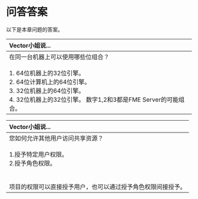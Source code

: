 # 问答答案

以下是本章问题的答案。

|  Vector小姐说... |
| :--- |
|  在同一台机器上可以使用哪些位组合？  <br><br>1. 64位机器上的32位引擎。 <br>2. 64位计算机上的64位引擎。 <br>3. 32位机器上的64位引擎。<br> 4. 32位机器上的32位引擎。   数字1,2和3都是FME Server的可能组合。 |

|  Vector小姐说... |
| :--- |
|  您如何允许其他用户访问共享资源？  <br><br>1.授予特定用户权限。 <br>2.授予角色权限。    <br><br><br>项目的权限可以直接授予用户，也可以通过授予角色权限间接授予。 |


